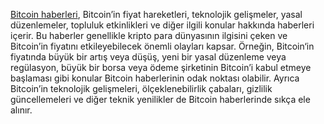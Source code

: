 <a href="https://www.kriptofoni.com/bitcoin-haberleri/">Bitcoin haberleri</a>, Bitcoin’in fiyat hareketleri, teknolojik gelişmeler, yasal düzenlemeler, topluluk etkinlikleri ve diğer ilgili konular hakkında haberleri içerir. Bu haberler genellikle kripto para dünyasının ilgisini çeken ve Bitcoin’in fiyatını etkileyebilecek önemli olayları kapsar. Örneğin, Bitcoin‘in fiyatında büyük bir artış veya düşüş, yeni bir yasal düzenleme veya regülasyon, büyük bir borsa veya ödeme şirketinin Bitcoin’i kabul etmeye başlaması gibi konular Bitcoin haberlerinin odak noktası olabilir. Ayrıca Bitcoin’in teknolojik gelişmeleri, ölçeklenebilirlik çabaları, gizlilik güncellemeleri ve diğer teknik yenilikler de Bitcoin haberlerinde sıkça ele alınır.
